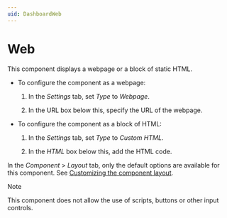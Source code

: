 ```yaml
---
uid: DashboardWeb
---
```


# Web

This component displays a webpage or a block of static HTML.

- To configure the component as a webpage:

  1. In the *Settings* tab, set *Type* to *Webpage*.

  1. In the URL box below this, specify the URL of the webpage.

- To configure the component as a block of HTML:

  1. In the *Settings* tab, set *Type* to *Custom HTML*.

  1. In the *HTML* box below this, add the HTML code.

In the *Component* > *Layout* tab, only the default options are available for this component. See [Customizing the component layout](xref:Configuring_dashboard_components#customizing-the-component-layout).

> [!NOTE]
> This component does not allow the use of scripts, buttons or other input controls.
